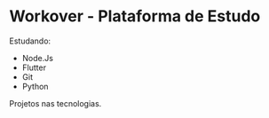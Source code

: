 # Workover - Plataforma de Estudo 

Estudando:

- Node.Js
- Flutter
- Git
- Python

Projetos nas tecnologias.

